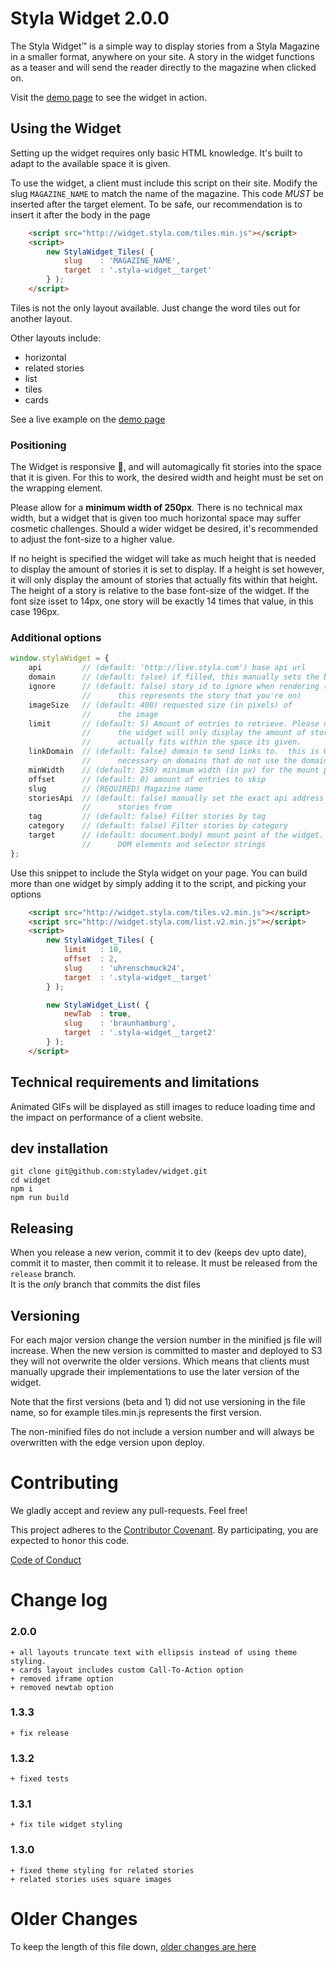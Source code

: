 Styla Widget  2.0.0
=======


The Styla Widget™ is a simple way to display stories from a Styla Magazine in a
smaller format, anywhere on your site. A story in the widget functions as
a teaser and will send the reader directly to the magazine when clicked on.

Visit the [demo page](http://static.styla.com/test/widget/) to see the
widget in action.

Using the Widget
----------------

Setting up the widget requires only basic HTML knowledge. It's built to adapt
to the available space it is given.

To use the widget, a client must include this script on their site. Modify the
slug `MAGAZINE_NAME` to match the name of the magazine.  This code *MUST* be inserted after
the target element.  To be safe, our recommendation is to insert it after the body in the page

```html
    <script src="http://widget.styla.com/tiles.min.js"></script>
    <script>
        new StylaWidget_Tiles( {
            slug    : 'MAGAZINE_NAME',
            target  : '.styla-widget__target'
        } );
    </script>
```

Tiles is not the only layout available.  Just change the word tiles out for another layout.

 Other layouts include:

+ horizontal
+ related stories
+ list
+ tiles
+ cards


See a live example on the [demo page](http://static.styla.com/test/widget/)


### Positioning

The Widget is responsive 🎉, and will automagically fit stories into the space
that it is given. For this to work, the desired width and height must be set on
the wrapping element.

Please allow for a **minimum width of 250px**. There is no technical max width,
but a widget that is given too much horizontal space may suffer cosmetic
challenges. Should a wider widget be desired, it's recommended to adjust the
font-size to a higher value.

If no height is specified the widget will take as much height that is needed to
display the amount of stories it is set to display. If a height is set however,
it will only display the amount of stories that actually fits within that height.
The height of a story is relative to the base font-size of the widget. If the font
size isset to 14px, one story will be exactly 14 times that value, in this case
196px.


### Additional options

```js
window.stylaWidget = {
    api         // (default: 'http://live.styla.com') base api url
    domain      // (default: false) if filled, this manually sets the base url for links
    ignore      // (default: false) story id to ignore when rendering (generally
                //      this represents the story that you're on)
    imageSize   // (default: 400) requested size (in pixels) of
                //      the image
    limit       // (default: 5) Amount of entries to retrieve. Please note that
                //      the widget will only display the amount of stories that
                //      actually fits within the space its given.
    linkDomain  // (default: false) domain to send links to.  this is ONLY
                //      necessary on domains that do not use the domainConfig
    minWidth    // (default: 250) minimum width (in px) for the mount point of the widget
    offset      // (default: 0) amount of entries to skip
    slug        // (REQUIRED) Magazine name
    storiesApi  // (default: false) manually set the exact api address to get
                //      stories from
    tag         // (default: false) Filter stories by tag
    category    // (default: false) Filter stories by category
    target      // (default: document.body) mount point of the widget. Accepts
                //      DOM elements and selector strings
};
```

Use this snippet to include the Styla widget on your page. You can build more
than one widget by simply adding it to the script, and picking your options


```html
    <script src="http://widget.styla.com/tiles.v2.min.js"></script>
    <script src="http://widget.styla.com/list.v2.min.js"></script>
    <script>
        new StylaWidget_Tiles( {
            limit   : 10,
            offset  : 2,
            slug    : 'uhrenschmuck24',
            target  : '.styla-widget__target'
        } );

        new StylaWidget_List( {
            newTab  : true,
            slug    : 'braunhamburg',
            target  : '.styla-widget__target2'
        } );
    </script>
```



Technical requirements and limitations
--------------------------------------

Animated GIFs will be displayed as still images to reduce loading time and the
impact on performance of a client website.


dev installation
----------------

```
git clone git@github.com:styladev/widget.git
cd widget
npm i
npm run build
```


Releasing
--------

When you release a new verion, commit it to dev (keeps dev upto date), commit it
to master, then commit it to release. It must be released from the `release` branch.  
It is the *only* branch that commits the dist files


Versioning
--------

For each major version change the version number in the minified js file will
increase. When the new version is committed to master and deployed to S3 they
will not overwrite the older versions. Which means that clients must manually
upgrade their implementations to use the later version of the widget.

Note that the first versions (beta and 1) did not use versioning in the file name,
so for example tiles.min.js represents the first version.

The non-minified files do not include a version number and will always be
overwritten with the edge version upon deploy.


Contributing
============

We gladly accept and review any pull-requests. Feel free!


This project adheres to the [Contributor Covenant](http://contributor-covenant.org/). By participating, you are expected to honor this code.

[Code of Conduct](https://github.com/styladev/widget/blob/master/CODE_OF_CONDUCT.md)



Change log
==========

### 2.0.0
    + all layouts truncate text with ellipsis instead of using theme styling.
    + cards layout includes custom Call-To-Action option
    + removed iframe option
    + removed newtab option

### 1.3.3
    + fix release

### 1.3.2
    + fixed tests

### 1.3.1
    + fix tile widget styling

### 1.3.0
    + fixed theme styling for related stories
    + related stories uses square images

Older Changes
=============

To keep the length of this file down, [older changes are here](./older_changes.md)
